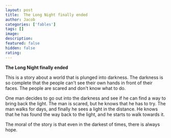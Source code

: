 ```yaml
---
layout: post
title:  The Long Night finally ended
author: Jacob
categories: ['fables']
tags: []
image:
description: 
featured: false
hidden: false
rating: 
---
```


**The Long Night finally ended**

This is a story about a world that is plunged into darkness. The darkness is so complete that the people can't see their own hands in front of their faces. The people are scared and don't know what to do.

One man decides to go out into the darkness and see if he can find a way to bring back the light. The man is scared, but he knows that he has to try. The man walks for days, and finally he sees a light in the distance. He knows that he has found the way back to the light, and he starts to walk towards it.

The moral of the story is that even in the darkest of times, there is always hope.
